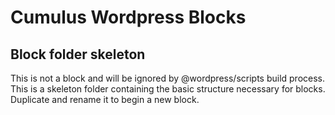 # Cumulus Wordpress Blocks
## Block folder skeleton

This is not a block and will be ignored by @wordpress/scripts build process. This is a skeleton folder containing the basic structure necessary for blocks. Duplicate and rename it to begin a new block.